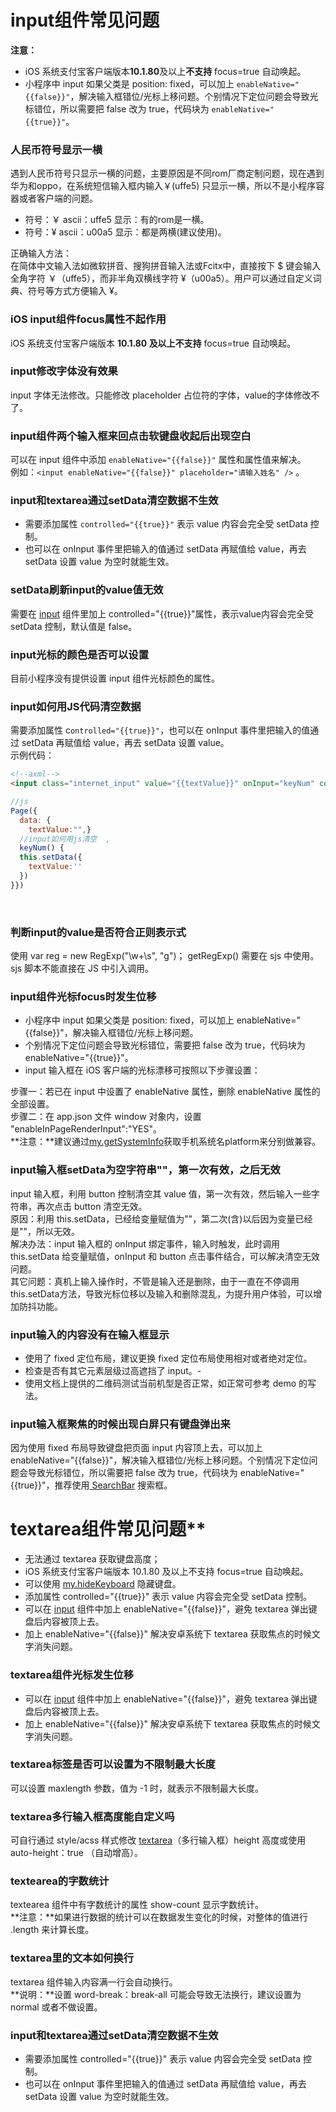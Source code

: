 # input组件常见问题
**注意：**

- iOS 系统支付宝客户端版本**10.1.80**及以上**不支持** focus=true 自动唤起。
- 小程序中 input 如果父类是 position: fixed，可以加上 `enableNative="{{false}}"`，解决输入框错位/光标上移问题。个别情况下定位问题会导致光标错位，所以需要把 false 改为 true，代码块为 `enableNative="{{true}}"`。 

### 人民币符号显示一横
遇到人民币符号只显示一横的问题，主要原因是不同rom厂商定制问题，现在遇到华为和oppo，在系统短信输入框内输入￥(uffe5) 只显示一横，所以不是小程序容器或者客户端的问题。

- 符号：￥ ascii：uffe5 显示：有的rom是一横。
- 符号：&yen; ascii：u00a5 显示：都是两横(建议使用)。

正确输入方法：<br />在简体中文输入法如微软拼音、搜狗拼音输入法或Fcitx中，直接按下 $ 键会输入全角字符 ￥（uffe5），而非半角双横线字符 &yen;（u00a5）。用户可以通过自定义词典、符号等方式方便输入 &yen;。 

### iOS input组件focus属性不起作用
iOS 系统支付宝客户端版本 **10.1.80 **及以上**不支持** focus=true 自动唤起。 

### input修改字体没有效果
input 字体无法修改。只能修改 placeholder 占位符的字体，value的字体修改不了。 

### input组件两个输入框来回点击软键盘收起后出现空白
可以在 input 组件中添加 `enableNative="{{false}}"` 属性和属性值来解决。<br />例如：`<input enableNative="{{false}}" placeholder="请输入姓名" />` 。

### input和textarea通过setData清空数据不生效

- 需要添加属性 `controlled="{{true}}"` 表示 value 内容会完全受 setData 控制。
- 也可以在 onInput 事件里把输入的值通过 setData 再赋值给 value，再去 setData 设置 value 为空时就能生效。 

### setData刷新input的value值无效
需要在 [input](https://opendocs.alipay.com/mini/component/input) 组件里加上 controlled="{{true}}"属性，表示value内容会完全受 setData 控制，默认值是 false。 

### input光标的颜色是否可以设置
目前小程序没有提供设置 input 组件光标颜色的属性。 

### input如何用JS代码清空数据
需要添加属性 c`ontrolled="{{true}}"`，也可以在 onInput 事件里把输入的值通过 setData 再赋值给 value，再去 setData 设置 value。<br />
示例代码：
```html
<!--axml-->
<input class="internet_input" value="{{textValue}}" onInput="keyNum" controlled="{{true}}" type="text"  />
```
```javascript
//js
Page({  
  data: { 
    textValue:"",}
  //input如何用js清空  ,
  keyNum() {    
  this.setData({ 
    textValue:'' 
  })
}})
```
 
### 判断input的value是否符合正则表示式
使用 var reg = new RegExp("\\w+\\s", "g")； getRegExp() 需要在 sjs 中使用。 sjs 脚本不能直接在 JS 中引入调用。 

### input组件光标focus时发生位移

- 小程序中 input 如果父类是 position: fixed，可以加上 enableNative="{{false}}"，解决输入框错位/光标上移问题。
- 个别情况下定位问题会导致光标错位，需要把 false 改为 true，代码块为 enableNative="{{true}}"。
- input 输入框在 iOS 客户端的光标漂移可按照以下步骤设置：

步骤一：若已在 input 中设置了 enableNative 属性，删除 enableNative 属性的全部设置。<br />步骤二：在 app.json 文件 window 对象内，设置 "enableInPageRenderInput":"YES"。<br />**注意：**建议通过[my.getSystemInfo](https://opendocs.alipay.com/mini/api/system-info)获取手机系统名platform来分别做兼容。 

### input输入框setData为空字符串""，第一次有效，之后无效
input 输入框，利用 button 控制清空其 value 值，第一次有效，然后输入一些字符串，再次点击 button 清空无效。<br />
原因：利用 this.setData，已经给变量赋值为""，第二次(含)以后因为变量已经是""，所以无效。<br />
解决办法：input 输入框的 onInput 绑定事件，输入时触发，此时调用 this.setData 给变量赋值，onInput 和 button 点击事件结合，可以解决清空无效问题。<br />其它问题：真机上输入操作时，不管是输入还是删除，由于一直在不停调用this.setData方法，导致光标位移以及输入和删除混乱，为提升用户体验，可以增加防抖功能。 

### input输入的内容没有在输入框显示
- 使用了 fixed 定位布局，建议更换 fixed 定位布局使用相对或者绝对定位。
- 检查是否有其它元素层级过高遮挡了 input。- 
- 使用文档上提供的二维码测试当前机型是否正常，如正常可参考 demo 的写法。 

### input输入框聚焦的时候出现白屏只有键盘弹出来
因为使用 fixed 布局导致键盘把页面 input 内容顶上去，可以加上 enableNative="{{false}}"，解决输入框错位/光标上移问题。个别情况下定位问题会导致光标错位，所以需要把 false 改为 true，代码块为 enableNative="{{true}}"，推荐使用[ SearchBar](https://opendocs.alipay.com/mini/component-ext/search-bar) 搜索框。 

# textarea组件常见问题**

- 无法通过 textarea 获取键盘高度；
- iOS 系统支付宝客户端版本 10.1.80 及以上不支持 focus=true 自动唤起。
- 可以使用 [my.hideKeyboard](https://opendocs.alipay.com/mini/api/ui-hidekeyboard) 隐藏键盘。
- 添加属性 controlled="{{true}}" 表示 value 内容会完全受 setData 控制。
- 可以在 [input](https://opendocs.alipay.com/mini/component/input) 组件中加上 enableNative="{{false}}"，避免 textarea 弹出键盘后内容被顶上去。
- 加上 enableNative="{{false}}" 解决安卓系统下 textarea 获取焦点的时候文字消失问题。 

### textarea组件光标发生位移

- 可以在 [input](https://opendocs.alipay.com/mini/component/input) 组件中加上 enableNative="{{false}}"，避免 textarea 弹出键盘后内容被顶上去。
- 加上 enableNative="{{false}}" 解决安卓系统下 textarea 获取焦点的时候文字消失问题。 

### textarea标签是否可以设置为不限制最大长度
可以设置 maxlength 参数，值为 -1 时，就表示不限制最大长度。 

### textarea多行输入框高度能自定义吗
可自行通过 style/acss 样式修改 [textarea](https://opendocs.alipay.com/mini/component/textarea)（多行输入框）height 高度或使用 auto-height：true （自动增高）。 

### textearea的字数统计
textearea 组件中有字数统计的属性 show-count 显示字数统计。<br />**注意：**如果进行数据的统计可以在数据发生变化的时候，对整体的值进行 .length 来计算长度。 

### textarea里的文本如何换行
textarea 组件输入内容满一行会自动换行。<br />**说明：**设置 word-break：break-all 可能会导致无法换行，建议设置为 normal 或者不做设置。 

### input和textarea通过setData清空数据不生效

- 需要添加属性 controlled="{{true}}" 表示 value 内容会完全受 setData 控制。
- 也可以在 onInput 事件里把输入的值通过 setData 再赋值给 value，再去 setData 设置 value 为空时就能生效。

 
